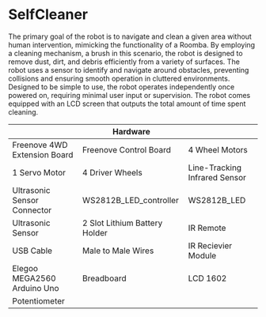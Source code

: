 # SelfCleaner
The primary goal of the robot is to navigate and clean a given area without human intervention, mimicking the functionality of a Roomba. By employing a cleaning mechanism, a brush in this scenario, the robot is designed to remove dust, dirt, and debris efficiently from a variety of surfaces. The robot uses a sensor to identify and navigate around obstacles, preventing collisions and ensuring smooth operation in cluttered environments. Designed to be simple to use, the robot operates independently once powered on, requiring minimal user input or supervision. The robot comes equipped with an LCD screen that outputs the total amount of time spent cleaning.

|   | Hardware |   |
| ------------- | ------------- | ------------- |
| Freenove 4WD Extension Board  | Freenove Control Board  | 4 Wheel Motors  |
| 1 Servo Motor  | 4 Driver Wheels  | Line-Tracking Infrared Sensor  |
| Ultrasonic Sensor Connector  | WS2812B_LED_controller  | WS2812B_LED  |
| Ultrasonic Sensor  | 2 Slot Lithium Battery Holder  | IR Remote  |
| USB Cable  | Male to Male Wires  | IR  Recievier Module  |
| Elegoo MEGA2560 Arduino Uno | Breadboard | LCD 1602 |
| Potentiometer |
